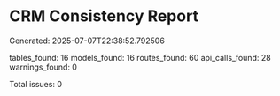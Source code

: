CRM Consistency Report
========================================
Generated: 2025-07-07T22:38:52.792506

tables_found: 16
models_found: 16
routes_found: 60
api_calls_found: 28
warnings_found: 0

Total issues: 0